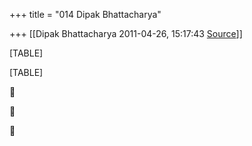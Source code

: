 +++
title = "014 Dipak Bhattacharya"

+++
[[Dipak Bhattacharya	2011-04-26, 15:17:43 [Source](https://groups.google.com/g/bvparishat/c/D2cAOSWkW6M)]]



[TABLE]

[TABLE]








